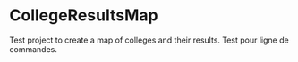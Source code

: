 # CollegeResultsMap
Test project to create a map of colleges and their results.
Test pour ligne de commandes.
